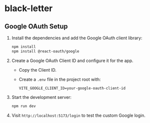 # black-letter

## Google OAuth Setup

1. Install the dependencies and add the Google OAuth client library:

   ```bash
   npm install
   npm install @react-oauth/google
   ```

2. Create a Google OAuth Client ID and configure it for the app.
   - Copy the Client ID.
   - Create a `.env` file in the project root with:

     ```env
     VITE_GOOGLE_CLIENT_ID=your-google-oauth-client-id
     ```

3. Start the development server:

   ```bash
   npm run dev
   ```

4. Visit `http://localhost:5173/login` to test the custom Google login.

